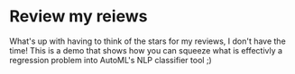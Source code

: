 # Review my reiews

What's up with having to think of the stars for my reviews, I don't have the time! This is a demo that shows how you can squeeze what is effectivly a regression problem into AutoML's NLP classifier tool ;) 
